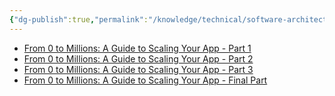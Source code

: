 ```yaml
---
{"dg-publish":true,"permalink":"/knowledge/technical/software-architecture/scale/","noteIcon":""}
---
```


- [From 0 to Millions: A Guide to Scaling Your App - Part 1](https://blog.bytebytego.com/p/from-0-to-millions-a-guide-to-scaling)
- [From 0 to Millions: A Guide to Scaling Your App - Part 2](https://blog.bytebytego.com/p/from-0-to-millions-a-guide-to-scaling-7b4)
- [From 0 to Millions: A Guide to Scaling Your App - Part 3](https://blog.bytebytego.com/p/from-0-to-millions-a-guide-to-scaling-b53)
- [From 0 to Millions: A Guide to Scaling Your App - Final Part](https://blog.bytebytego.com/p/from-0-to-millions-a-guide-to-scaling-47a)